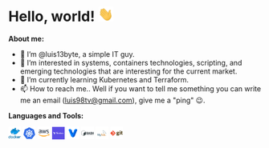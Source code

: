 # Hello, world! <img src="https://raw.githubusercontent.com/luis13byte/luis13byte/main/gifs/wave.gif" width="30px">

**About me:** 

- 👋 I’m @luis13byte, a simple IT guy.
- 👀 I’m interested in systems, containers technologies, scripting, and emerging technologies that are interesting for the current market.
- 🌱 I’m currently learning Kubernetes and Terraform.
- 📫 How to reach me.. Well if you want to tell me something you can write me an email (luis98tv@gmail.com), give me a "ping" :wink:.

**Languages and Tools:**  

<code><img height="25" src="https://raw.githubusercontent.com/github/explore/main/topics/docker/docker.png"></code>
<code><img height="25" src="https://raw.githubusercontent.com/github/explore/main/topics/kubernetes/kubernetes.png"></code>
<code><img height="25" src="https://raw.githubusercontent.com/github/explore/main/topics/aws/aws.png"></code>
<code><img height="25" src="https://raw.githubusercontent.com/github/explore/main/topics/terraform/terraform.png"></code>
<code><img height="25" src="https://raw.githubusercontent.com/github/explore/main/topics/vagrant/vagrant.png"></code>
<code><img height="25" src="https://raw.githubusercontent.com/github/explore/main/topics/bash/bash.png"></code>
<code><img height="25" src="https://raw.githubusercontent.com/github/explore/main/topics/mysql/mysql.png"></code>
<code><img height="25" src="https://raw.githubusercontent.com/github/explore/main/topics/git/git.png"></code>

<!---
**Stats:**  
<img align="center" src="https://github-readme-stats.vercel.app/api/?username=luis13byte&theme=chartreuse-dark" />
--->

<!---
luis13byte/luis13byte is a ✨ special ✨ repository because its `README.md` (this file) appears on your GitHub profile.
You can click the Preview link to take a look at your changes.
--->
